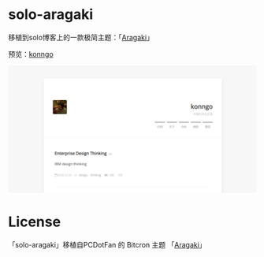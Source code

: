 # solo-aragaki

移植到solo博客上的一款极简主题：「[Aragaki](https://github.com/PCDotFan/Aragaki)」


预览：[konngo](http://blog.konngo.cn/?skin=solo-aragaki)

![screenshot](preview.png)


# License


「solo-aragaki」移植自PCDotFan 的 Bitcron 主题 「[Aragaki](https://github.com/pcdotfan/Aragaki)」
